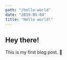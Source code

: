 ```yaml
---
path: "/hello-world"
date: "2019-05-04"
title: "Hello world!"
---
```


## Hey there!

This is my first blog post. 👋